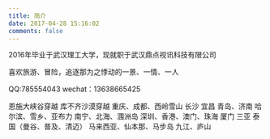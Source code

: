 ```yaml
---
title: 简介
date: 2017-04-28 15:16:02
comments: false
---
```

2016年毕业于武汉理工大学，现就职于武汉鼎点视讯科技有限公司

喜欢旅游、冒险，追逐那为之悸动的一景、一情、一人

QQ:785554043
wechat：13638665425

恩施大峡谷穿越
库不齐沙漠穿越
重庆、成都、西岭雪山
长沙
宜昌
青岛、济南
哈尔滨、雪乡、亚布力
南宁、北海、涠洲岛
深圳、香港、澳门、珠海
厦门
三亚
泰国（曼谷、普及、清迈）
马来西亚、仙本那、马步岛
九江、庐山